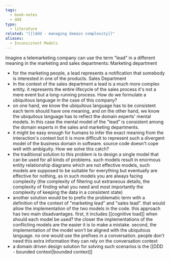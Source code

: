 ```yaml
---
tags:
  - book-notes
  - ddd
type:
  - literature
related: "[[lddd - managing domain complexity]]"
aliases:
  - Inconsistent Models
---
```


Imagine a telemarketing company can use the term "lead" in a different meaning in the marketing and sales departments:
Marketing department 
- for the marketing people, a lead represents a notification that somebody is interested in one of the products. 
Sales Department 
- In the context of the sales department a lead is a much more complex entity. it represents the entire lifecycle of the sales process it's not a mere event but a long-running process.
How do we formulate a ubiquitous language in the case of this company?
- on one hand, we know the ubiquitous language has to be consistent each term should have one meaning, and on the other hand, we know the ubiquitous language has to reflect the domain experts' mental models. In this case the mental model of the "lead" is consistent among the domain experts in the sales and marketing departments. 
- it might be easy enough for humans to infer the exact meaning from the interaction's context but it is more difficult to represent such a divergent model of the business domain in software. source code doesn't cope well with ambiguity.
How we solve this catch?
- the traditional solution to this problem is to design a single model that can be used for all kinds of problems. such models result in enormous entity relationship diagrams which are not effective models, such models are supposed to be suitable for everything but eventually are effective for nothing, as in such models you are always facing complexity (the complexity of filtering out extraneous details, the complexity of finding what you need and most importantly the complexity of keeping the data in a consistent state)
- another solution would be to prefix the problematic term with a definition of the context of "marketing lead" and "sales lead". that would allow the implementation of the two models in the code. this approach has two main disadvantages. first, it includes [[cognitive load]] when should each model be used? the closer the implementations of the conflicting models are the easier it is to make a mistake. second, the implementation of the model won't be aligned with the ubiquitous language. no one would use the prefixes in a conversation. people don't need this extra information they can rely on the conversation context
- a domain driven design solution for solving such scenarios is the [[DDD - bounded context|bounded context]]